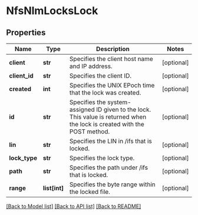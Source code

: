 # NfsNlmLocksLock

## Properties
Name | Type | Description | Notes
------------ | ------------- | ------------- | -------------
**client** | **str** | Specifies the client host name and IP address. | [optional] 
**client_id** | **str** | Specifies the client ID. | [optional] 
**created** | **int** | Specifies the UNIX EPoch time that the lock was created. | [optional] 
**id** | **str** | Specifies the system-assigned ID given to the lock. This value is returned when the lock is created with the POST method. | [optional] 
**lin** | **str** | Specifies the LIN in /ifs that is locked. | [optional] 
**lock_type** | **str** | Specifies the lock type. | [optional] 
**path** | **str** | Specifies the path under /ifs that is locked. | [optional] 
**range** | **list[int]** | Specifies the byte range within the locked file. | [optional] 

[[Back to Model list]](../README.md#documentation-for-models) [[Back to API list]](../README.md#documentation-for-api-endpoints) [[Back to README]](../README.md)


